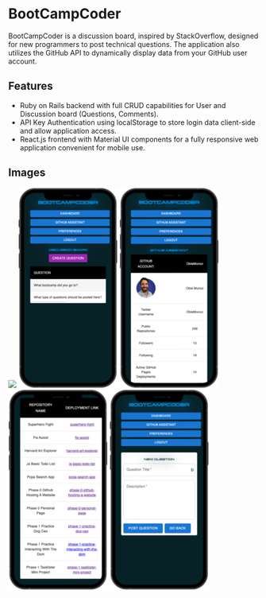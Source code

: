 # BootCampCoder
BootCampCoder is a discussion board, inspired by StackOverflow, designed for new programmers to post technical questions. The application also utilizes the GitHub API to dynamically display data from your GitHub user account.

## Features
- Ruby on Rails backend with full CRUD capabilities for User and Discussion board (Questions, Comments).
- API Key Authentication using localStorage to store login data client-side and allow application access.
- React.js frontend with Material UI components for a fully responsive web application convenient for mobile use.

## Images
<div>
<img src="https://github.com/ObieMunoz/BootCampCoder/blob/main/assets/bcc-main.jpeg" width="800"/>
  <img src="https://github.com/ObieMunoz/BootCampCoder/blob/main/assets/bcc-discussion-board.png" width="200" />
<a href="#"><img src="https://github.com/ObieMunoz/BootCampCoder/blob/main/assets/bcc-github-info.png" width="200" /></a>
<a href="#"><img src="https://github.com/ObieMunoz/BootCampCoder/blob/main/assets/bcc-github-deployments.png" width="200" /></a>
<a href="#"><img src="https://github.com/ObieMunoz/BootCampCoder/blob/main/assets/bcc-new-question.png" width="200" /></a>
</div>
